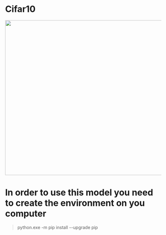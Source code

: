 # Cifar10
<img src="https://production-media.paperswithcode.com/datasets/4fdf2b82-2bc3-4f97-ba51-400322b228b1.png" width="700" height="500" />

# In order to use this model you need to create the environment on you computer
> python.exe -m pip install --upgrade pip
